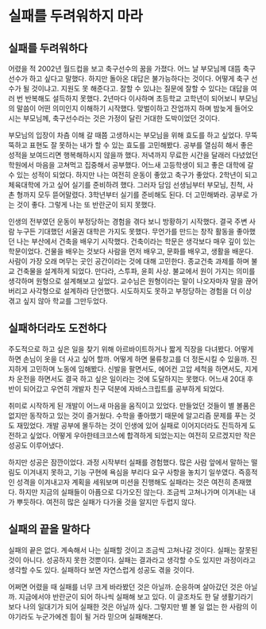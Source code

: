 # 실패를 두려워하지 마라

## 실패를 두려워하다

어렸을 적 2002년 월드컵을 보고 축구선수의 꿈을 가졌다. 어느 날 부모님께 대뜸 축구선수가 하고 싶다고 말했다. 하지만 돌아온 대답은 불가능하다는 것이다. 어떻게 축구 선수가 될 것이냐고. 지원도 못 해준다고. 잘할 수 있냐는 질문에 잘할 수 있다는 대답을 여러 번 반복해도 설득하지 못했다. 2년마다 이사하며 초등학교 고학년이 되어보니 부모님의 말씀이 어떤 의미인지 이해하기 시작했다. 맞벌이하고 잔업까지 하며 밤늦게 들어오시는 부모님께, 축구선수라는 것은 가정이 달린 거대한 도박이었던 것이다.

부모님의 입장이 차츰 이해 갈 때쯤 고생하시는 부모님을 위해 효도를 하고 싶었다. 무뚝뚝하고 표현도 잘 못하는 내가 할 수 있는 효도를 고민해봤다. 공부를 열심히 해서 좋은 성적을 보여드리면 행복해하시지 않을까 했다. 저녁까지 무료한 시간을 달래러 다녔었던 학원에서 마음을 고쳐먹고 집중해서 공부했다. 어느새 고등학생이 되고 좋은 대학에 갈 수 있는 성적이 되었다. 하지만 나는 여전히 운동이 좋았고 축구가 좋았다. 2학년이 되고 체육대학에 가고 싶어 실기를 준비하려 했다. 그러자 담임 선생님부터 부모님, 친척, 사촌 형까지 모두 뜯어말렸다. 3학년부터 실기를 준비해도 된다. 더 고민해봐라. 공부로 가는 것이 좋다. 그렇게 나는 또 반란군이 되지 못했다.

인생의 전부였던 운동이 부정당하는 경험을 겪다 보니 방황하기 시작했다. 결국 주변 사람 누구든 기대했던 서울권 대학은 가지도 못했다. 무언가를 만드는 창작 활동을 좋아했던 나는 부산에서 건축을 배우기 시작했다. 건축이라는 학문은 생각보다 매우 깊이 있는 학문이었다. 건물을 배우는 것보다 사람을 먼저 배우고, 문화를 배우고, 생활을 배운다. 사람이 가장 오래 머무는 곳인 공간이라는 것에 대해 고민한다. 종교건축 과제를 하며 불교 건축물을 설계하게 되었다. 만다라, 스투파, 윤회 사상. 불교에서 원이 가지는 의미를 생각하며 원형으로 설계해보고 싶었다. 교수님은 원형이라는 말이 나오자마자 말을 끊어버리고 사각형으로 설계하라 단언했다. 시도하지도 못하고 부정당하는 경험을 더 이상 겪고 싶지 않아 학교를 그만두었다.

## 실패하더라도 도전하다

주도적으로 하고 싶은 일을 찾기 위해 아르바이트하거나 짧게 직장을 다녀봤다. 어떻게 하면 손님이 옷을 더 사고 싶어 할까. 어떻게 하면 물류창고를 더 정돈시킬 수 있을까. 진지하게 고민하며 노동에 임해봤다. 신발을 팔면서도, 에어컨 고압 세척을 하면서도, 지게차 운전을 하면서도 결국 하고 싶은 일이라는 것에 도달하지는 못했다. 어느새 20대 후반이 되어갔고 우연히 개발자 친구 덕분에 자바스크립트를 공부하게 되었다.

취미로 시작하게 된 개발이 어느새 마음을 움직이고 있었다. 만들었던 것들이 별 볼품은 없지만 동작하고 있는 것이 즐거웠다. 수학을 좋아했기 때문에 알고리즘 문제를 푸는 것도 재밌었다. 개발 공부에 몰두하는 것이 인생에 있어 실패로 이어지더라도 진득하게 도전하고 싶었다. 어떻게 우아한테크코스에 합격하게 되었는지는 여전히 모르겠지만 작은 성공도 이루어냈다.

하지만 성공은 잠깐이었다. 과정 시작부터 실패를 경험했다. 많은 사람 앞에서 말하는 떨림도 이겨내지 못하고, 기능 구현에 욕심을 부리다 요구 사항을 놓치기 일쑤였다. 즉흥적인 성격을 이겨내고자 계획을 세워보며 미션을 진행해도 실패라는 것은 여전히 존재했다. 하지만 지금의 실패들이 아픔으로 다가오진 않는다. 조금씩 고쳐나가며 이겨내는 내가 뿌듯하다. 여전히 많은 실패가 다가올 것을 알지만 두렵지 않다.

## 실패의 끝을 말하다

실패의 끝은 없다. 계속해서 나는 실패할 것이고 조금씩 고쳐나갈 것이다. 실패는 잘못된 것이 아니다. 성공하지 못한 것뿐이다. 실패는 결과라고 생각할 수도 있지만 과정이라고 생각할 수도 있다. 실패하다 보면 자연스럽게 성공도 겪을 것이다.

어쩌면 어렸을 때 실패를 너무 크게 바라봤던 것은 아닐까. 순응하며 살아갔던 것은 아닐까. 지금에서야 반란군이 되어 하나씩 실패해 보고 있다. 이 글조차도 한 달 생활기라기보다 나의 일대기가 되어 실패한 것은 아닐까 싶다. 그렇지만 별 볼 일 없는 한 사람의 이야기라도 누군가에겐 힘이 될 거라 믿으며 실패해본다.

